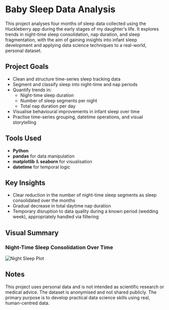# Baby Sleep Data Analysis

This project analyses four months of sleep data collected using the Huckleberry app during the early stages of my daughter's life. It explores trends in night-time sleep consolidation, nap duration, and sleep fragmentation, with the aim of gaining insights into infant sleep development and applying data science techniques to a real-world, personal dataset.

## Project Goals

- Clean and structure time-series sleep tracking data
- Segment and classify sleep into night-time and nap periods
- Quantify trends in:
  - Night-time sleep duration
  - Number of sleep segments per night
  - Total nap duration per day
- Visualise behavioural improvements in infant sleep over time
- Practise time-series grouping, datetime operations, and visual storytelling

## Tools Used

- **Python**
- **pandas** for data manipulation
- **matplotlib** & **seaborn** for visualisation
- **datetime** for temporal logic

## Key Insights

- Clear reduction in the number of night-time sleep segments as sleep consolidated over the months
- Gradual decrease in total daytime nap duration
- Temporary disruption to data quality during a known period (wedding week), appropriately handled via filtering

## Visual Summary

### Night-Time Sleep Consolidation Over Time


![Night Sleep Plot](figures/night_sleep_consolidation.png)


## Notes

This project uses personal data and is not intended as scientific research or medical advice. The dataset is anonymised and not shared publicly. The primary purpose is to develop practical data science skills using real, human-centred data.
